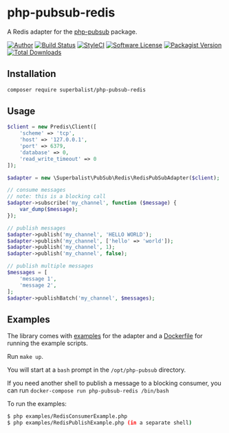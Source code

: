 # php-pubsub-redis

A Redis adapter for the [php-pubsub](https://github.com/Superbalist/php-pubsub) package.

[![Author](http://img.shields.io/badge/author-@superbalist-blue.svg?style=flat-square)](https://twitter.com/superbalist)
[![Build Status](https://img.shields.io/travis/Superbalist/php-pubsub-redis/master.svg?style=flat-square)](https://travis-ci.org/Superbalist/php-pubsub-redis)
[![StyleCI](https://styleci.io/repos/67252513/shield?branch=master)](https://styleci.io/repos/67252513)
[![Software License](https://img.shields.io/badge/license-MIT-brightgreen.svg?style=flat-square)](LICENSE)
[![Packagist Version](https://img.shields.io/packagist/v/superbalist/php-pubsub-redis.svg?style=flat-square)](https://packagist.org/packages/superbalist/php-pubsub-redis)
[![Total Downloads](https://img.shields.io/packagist/dt/superbalist/php-pubsub-redis.svg?style=flat-square)](https://packagist.org/packages/superbalist/php-pubsub-redis)


## Installation

```bash
composer require superbalist/php-pubsub-redis
```
    
## Usage

```php
$client = new Predis\Client([
    'scheme' => 'tcp',
    'host' => '127.0.0.1',
    'port' => 6379,
    'database' => 0,
    'read_write_timeout' => 0
]);

$adapter = new \Superbalist\PubSub\Redis\RedisPubSubAdapter($client);

// consume messages
// note: this is a blocking call
$adapter->subscribe('my_channel', function ($message) {
    var_dump($message);
});

// publish messages
$adapter->publish('my_channel', 'HELLO WORLD');
$adapter->publish('my_channel', ['hello' => 'world']);
$adapter->publish('my_channel', 1);
$adapter->publish('my_channel', false);

// publish multiple messages
$messages = [
    'message 1',
    'message 2',
];
$adapter->publishBatch('my_channel', $messages);
```

## Examples

The library comes with [examples](examples) for the adapter and a [Dockerfile](Dockerfile) for
running the example scripts.

Run `make up`.

You will start at a `bash` prompt in the `/opt/php-pubsub` directory.

If you need another shell to publish a message to a blocking consumer, you can run `docker-compose run php-pubsub-redis /bin/bash`

To run the examples:
```bash
$ php examples/RedisConsumerExample.php
$ php examples/RedisPublishExample.php (in a separate shell)
```
